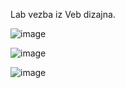 Lab vezba iz Veb dizajna.

![image](https://user-images.githubusercontent.com/49063097/81471682-15f9e300-91f3-11ea-89a1-9e0648ee465c.png)

![image](https://user-images.githubusercontent.com/49063097/81471715-522d4380-91f3-11ea-8b87-d3b5c4ed11e5.png)

![image](https://user-images.githubusercontent.com/49063097/81471635-c9aea300-91f2-11ea-8da8-d08b13aa8a2a.png)
